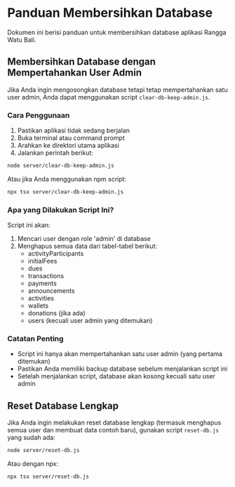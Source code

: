 # Panduan Membersihkan Database

Dokumen ini berisi panduan untuk membersihkan database aplikasi Rangga Watu Bali.

## Membersihkan Database dengan Mempertahankan User Admin

Jika Anda ingin mengosongkan database tetapi tetap mempertahankan satu user admin, Anda dapat menggunakan script `clear-db-keep-admin.js`.

### Cara Penggunaan

1. Pastikan aplikasi tidak sedang berjalan
2. Buka terminal atau command prompt
3. Arahkan ke direktori utama aplikasi
4. Jalankan perintah berikut:

```bash
node server/clear-db-keep-admin.js
```

Atau jika Anda menggunakan npm script:

```bash
npx tsx server/clear-db-keep-admin.js
```

### Apa yang Dilakukan Script Ini?

Script ini akan:

1. Mencari user dengan role 'admin' di database
2. Menghapus semua data dari tabel-tabel berikut:
   - activityParticipants
   - initialFees
   - dues
   - transactions
   - payments
   - announcements
   - activities
   - wallets
   - donations (jika ada)
   - users (kecuali user admin yang ditemukan)

### Catatan Penting

- Script ini hanya akan mempertahankan satu user admin (yang pertama ditemukan)
- Pastikan Anda memiliki backup database sebelum menjalankan script ini
- Setelah menjalankan script, database akan kosong kecuali satu user admin

## Reset Database Lengkap

Jika Anda ingin melakukan reset database lengkap (termasuk menghapus semua user dan membuat data contoh baru), gunakan script `reset-db.js` yang sudah ada:

```bash
node server/reset-db.js
```

Atau dengan npx:

```bash
npx tsx server/reset-db.js
```